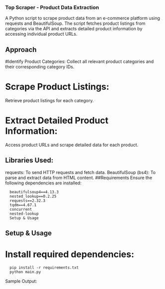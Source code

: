 ### Top Scraper - Product Data Extraction
   A Python script to scrape product data from an e-commerce platform using requests and BeautifulSoup. The script fetches product listings from categories via the API and extracts detailed product information by accessing individual product URLs.

## Approach
#Identify Product Categories:
Collect all relevant product categories and their corresponding category IDs.
# Scrape Product Listings:
Retrieve product listings for each category.
# Extract Detailed Product Information:
Access product URLs and scrape detailed data for each product.
## Libraries Used:
requests: To send HTTP requests and fetch data.
BeautifulSoup (bs4): To parse and extract data from HTML content.
##Requirements
      Ensure the following dependencies are installed:

      beautifulsoup4==4.13.3
      nested_lookup==0.2.25
      requests==2.32.3
      tqdm==4.67.1
      concurrent
      nested-lookup
      Setup & Usage
## Setup & Usage
# Install required dependencies:
      pip install -r requirements.txt
      python main.py
Sample Output:
